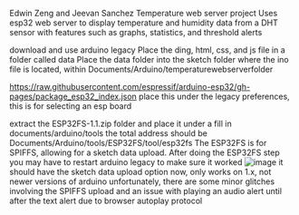 Edwin Zeng and Jeevan Sanchez
Temperature web server project
Uses esp32 web server to display temperature and humidity data from a DHT sensor with features such as graphs, statistics, and threshold alerts

download and use arduino legacy
Place the ding, html, css, and js file in a folder called data
Place the data folder into the sketch folder where the ino file is located, within Documents/Arduino/temperaturewebserverfolder

https://raw.githubusercontent.com/espressif/arduino-esp32/gh-pages/package_esp32_index.json place this under the legacy preferences, this is for selecting an esp board 

extract the ESP32FS-1.1.zip folder and place it under a fill in documents/arduino/tools the total address should be Documents/Arduino/tools/ESP32FS/tool/esp32fs
The ESP32FS is for SPIFFS, allowing for a sketch data upload. After doing the ESP32FS step you may have to restart arduino legacy to make sure it worked
![image](https://github.com/Edwz208/temperature-web-server/assets/147886945/c9f27031-3073-4209-872b-909bf2d7f34c)
it should have the sketch data upload option now, only works on 1.x, not newer versions of arduino 
unfortunately, there are some minor glitches involving the SPIFFS upload and an issue with playing an audio alert until after the text alert due to browser autoplay protocol
